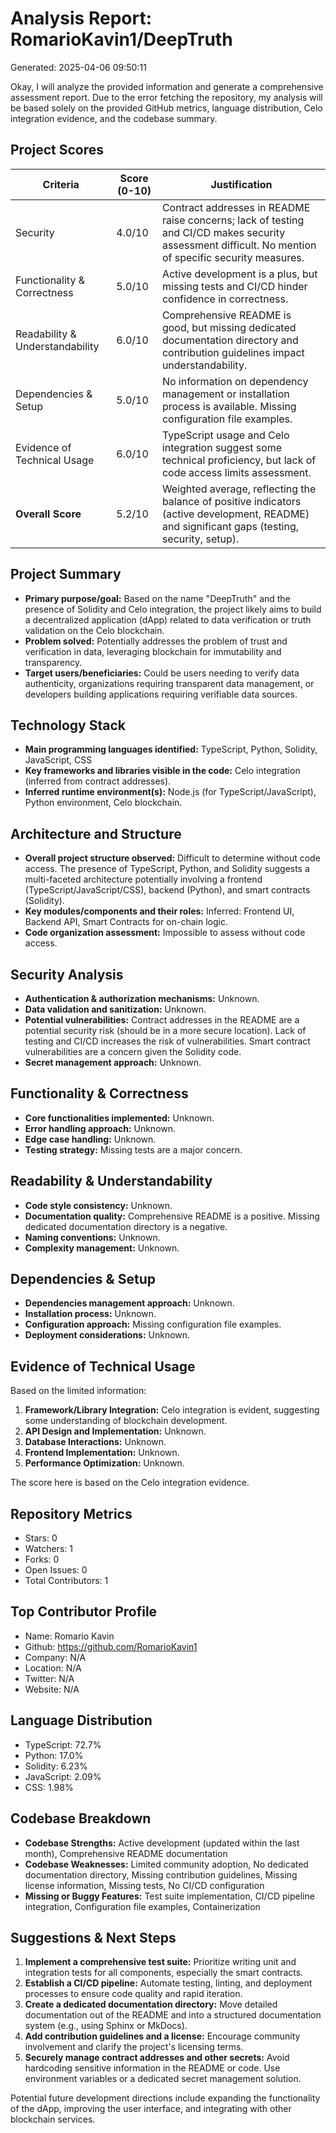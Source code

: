 # Analysis Report: RomarioKavin1/DeepTruth

Generated: 2025-04-06 09:50:11

Okay, I will analyze the provided information and generate a comprehensive assessment report. Due to the error fetching the repository, my analysis will be based solely on the provided GitHub metrics, language distribution, Celo integration evidence, and the codebase summary.

## Project Scores

| Criteria | Score (0-10) | Justification |
|----------|--------------|---------------|
| Security | 4.0/10 | Contract addresses in README raise concerns; lack of testing and CI/CD makes security assessment difficult. No mention of specific security measures. |
| Functionality & Correctness | 5.0/10 | Active development is a plus, but missing tests and CI/CD hinder confidence in correctness.  |
| Readability & Understandability | 6.0/10 | Comprehensive README is good, but missing dedicated documentation directory and contribution guidelines impact understandability. |
| Dependencies & Setup | 5.0/10 | No information on dependency management or installation process is available. Missing configuration file examples. |
| Evidence of Technical Usage | 6.0/10 | TypeScript usage and Celo integration suggest some technical proficiency, but lack of code access limits assessment. |
| **Overall Score** | 5.2/10 | Weighted average, reflecting the balance of positive indicators (active development, README) and significant gaps (testing, security, setup). |

## Project Summary
- **Primary purpose/goal:** Based on the name "DeepTruth" and the presence of Solidity and Celo integration, the project likely aims to build a decentralized application (dApp) related to data verification or truth validation on the Celo blockchain.
- **Problem solved:** Potentially addresses the problem of trust and verification in data, leveraging blockchain for immutability and transparency.
- **Target users/beneficiaries:** Could be users needing to verify data authenticity, organizations requiring transparent data management, or developers building applications requiring verifiable data sources.

## Technology Stack
- **Main programming languages identified:** TypeScript, Python, Solidity, JavaScript, CSS
- **Key frameworks and libraries visible in the code:** Celo integration (inferred from contract addresses).
- **Inferred runtime environment(s):** Node.js (for TypeScript/JavaScript), Python environment, Celo blockchain.

## Architecture and Structure
- **Overall project structure observed:**  Difficult to determine without code access. The presence of TypeScript, Python, and Solidity suggests a multi-faceted architecture potentially involving a frontend (TypeScript/JavaScript/CSS), backend (Python), and smart contracts (Solidity).
- **Key modules/components and their roles:**  Inferred: Frontend UI, Backend API, Smart Contracts for on-chain logic.
- **Code organization assessment:**  Impossible to assess without code access.

## Security Analysis
- **Authentication & authorization mechanisms:** Unknown.
- **Data validation and sanitization:** Unknown.
- **Potential vulnerabilities:** Contract addresses in the README are a potential security risk (should be in a more secure location). Lack of testing and CI/CD increases the risk of vulnerabilities. Smart contract vulnerabilities are a concern given the Solidity code.
- **Secret management approach:** Unknown.

## Functionality & Correctness
- **Core functionalities implemented:** Unknown.
- **Error handling approach:** Unknown.
- **Edge case handling:** Unknown.
- **Testing strategy:** Missing tests are a major concern.

## Readability & Understandability
- **Code style consistency:** Unknown.
- **Documentation quality:** Comprehensive README is a positive. Missing dedicated documentation directory is a negative.
- **Naming conventions:** Unknown.
- **Complexity management:** Unknown.

## Dependencies & Setup
- **Dependencies management approach:** Unknown.
- **Installation process:** Unknown.
- **Configuration approach:** Missing configuration file examples.
- **Deployment considerations:** Unknown.

## Evidence of Technical Usage

Based on the limited information:

1. **Framework/Library Integration:** Celo integration is evident, suggesting some understanding of blockchain development.
2. **API Design and Implementation:** Unknown.
3. **Database Interactions:** Unknown.
4. **Frontend Implementation:** Unknown.
5. **Performance Optimization:** Unknown.

The score here is based on the Celo integration evidence.

## Repository Metrics
- Stars: 0
- Watchers: 1
- Forks: 0
- Open Issues: 0
- Total Contributors: 1

## Top Contributor Profile
- Name: Romario Kavin
- Github: https://github.com/RomarioKavin1
- Company: N/A
- Location: N/A
- Twitter: N/A
- Website: N/A

## Language Distribution
- TypeScript: 72.7%
- Python: 17.0%
- Solidity: 6.23%
- JavaScript: 2.09%
- CSS: 1.98%

## Codebase Breakdown
- **Codebase Strengths:** Active development (updated within the last month), Comprehensive README documentation
- **Codebase Weaknesses:** Limited community adoption, No dedicated documentation directory, Missing contribution guidelines, Missing license information, Missing tests, No CI/CD configuration
- **Missing or Buggy Features:** Test suite implementation, CI/CD pipeline integration, Configuration file examples, Containerization

## Suggestions & Next Steps
1. **Implement a comprehensive test suite:**  Prioritize writing unit and integration tests for all components, especially the smart contracts.
2. **Establish a CI/CD pipeline:** Automate testing, linting, and deployment processes to ensure code quality and rapid iteration.
3. **Create a dedicated documentation directory:**  Move detailed documentation out of the README and into a structured documentation system (e.g., using Sphinx or MkDocs).
4. **Add contribution guidelines and a license:**  Encourage community involvement and clarify the project's licensing terms.
5. **Securely manage contract addresses and other secrets:**  Avoid hardcoding sensitive information in the README or code. Use environment variables or a dedicated secret management solution.

Potential future development directions include expanding the functionality of the dApp, improving the user interface, and integrating with other blockchain services.